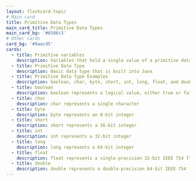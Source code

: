 ```yaml
---
layout: flashcard-topic
# Main card
title: Primitive Data Types
main_card_title: Primitive Data Types
main_card_bg: '#6586c3'
# Other cards
card_bg: '#9aacd5'
cards:
  - title: Primitive variables
    description: Variables that hold a single value of a primitive data type, such as an integer, float, or boolean.
  - title: Primitive Data Type
    description: Basic data type that is built into Java
  - title: Primitive Data Type Examples
    description: boolean, char, byte, short, int, long, float, and double. 
  - title: boolean
    description: boolean represents a logical value, either true or false
  - title: char
    description: char represents a single character
  - title: byte
    description: byte represents an 8-bit integer
  - title: short
    description: short represents a 16-bit integer
  - title: int
    description: int represents a 32-bit integer
  - title: long
    description: long represents a 64-bit integer
  - title: float
    description: float represents a single-precision 32-bit IEEE 754 floating-point number
  - title: double
    description: double represents a double-precision 64-bit IEEE 754 floating-point number
---
```


